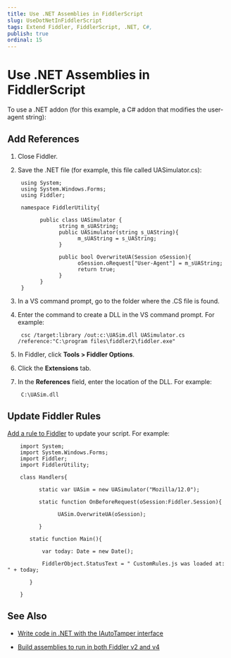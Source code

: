 ```yaml
---
title: Use .NET Assemblies in FiddlerScript
slug: UseDotNetInFiddlerScript
tags: Extend Fiddler, FiddlerScript, .NET, C#, 
publish: true
ordinal: 15
---
```


Use .NET Assemblies in FiddlerScript
====================================

To use a .NET addon (for this example, a C# addon that modifies the user-agent string):

Add References
--------------

1. Close Fiddler.

2. Save the .NET file (for example, this file called UASimulator.cs):

		using System;
		using System.Windows.Forms;
		using Fiddler;

		namespace FiddlerUtility{

			  public class UASimulator {
					string m_sUAString;
					public UASimulator(string s_UAString){
						  m_sUAString = s_UAString;
					}

					public bool OverwriteUA(Session oSession){
						  oSession.oRequest["User-Agent"] = m_sUAString;
						  return true;
					}
			  }
		}

3. In a VS command prompt, go to the folder where the .CS file is found.

4. Enter the command to create a DLL in the VS command prompt. For example:

		csc /target:library /out:c:\UASim.dll UASimulator.cs /reference:"C:\program files\fiddler2\fiddler.exe"

5. In Fiddler, click **Tools > Fiddler Options**.

6. Click the **Extensions** tab.

7. In the **References** field, enter the location of the DLL. For example:

		C:\UASim.dll

Update Fiddler Rules
--------------------

[Add a rule to Fiddler][1] to update your script. For example:

		import System;
		import System.Windows.Forms;
		import Fiddler;
		import FiddlerUtility;

		class Handlers{

			  static var UASim = new UASimulator("Mozilla/12.0");

			  static function OnBeforeRequest(oSession:Fiddler.Session){

					UASim.OverwriteUA(oSession);

			  }

		   static function Main(){

			   var today: Date = new Date();      

			   FiddlerObject.StatusText = " CustomRules.js was loaded at: " + today;

		   }

		}

See Also
--------

+ [Write code in .NET with the IAutoTamper interface][2]

+ [Build assemblies to run in both Fiddler v2 and v4][3]

[1]: ./AddRules.md
[2]: http://fiddler2.com/add-ons
[3]: ./ExtensionsForv2Andv4.md